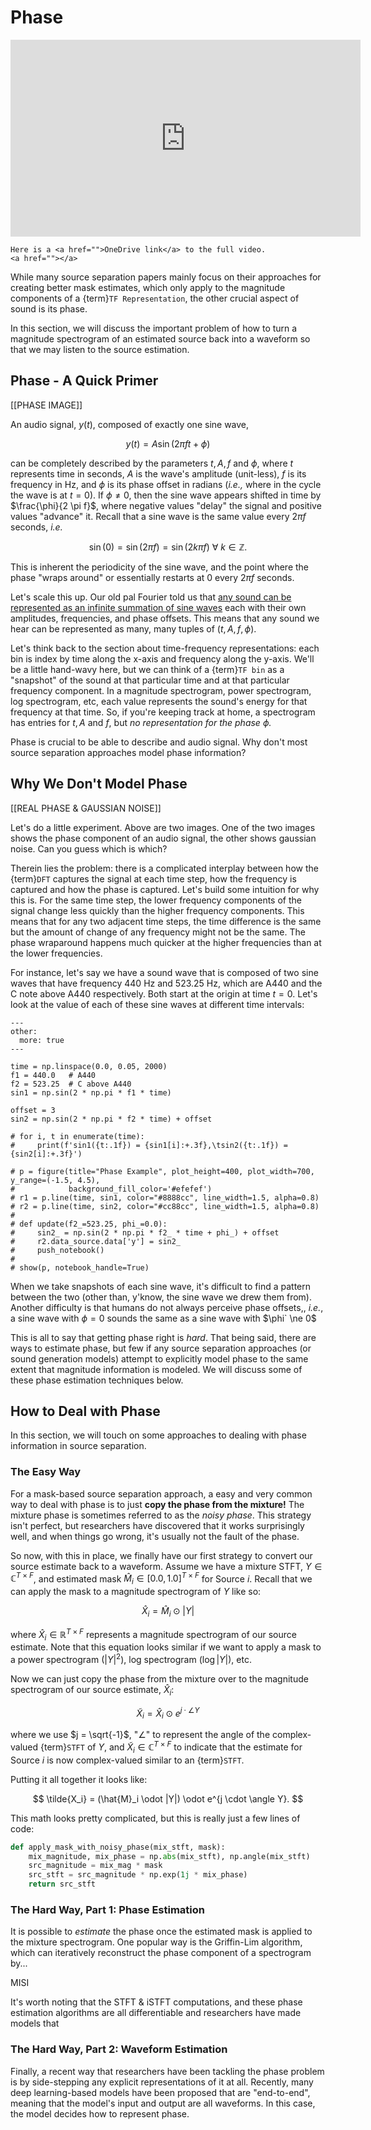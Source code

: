 Phase
=====


<p align="center">
<iframe width="560" height="315" src="https://www.youtube.com/embed/FTQbiNvZqaY" frameborder="0" allow="accelerometer; autoplay; encrypted-media; gyroscope; picture-in-picture" allowfullscreen></iframe>
</p>

```{dropdown} Video not working?
Here is a <a href="">OneDrive link</a> to the full video.
<a href=""></a>
```

While many source separation papers mainly focus on their approaches for creating
better mask estimates, which only apply to the magnitude components of a
{term}`TF Representation`, the other crucial aspect of sound is its phase.

In this section, we will discuss the important problem of how to turn a magnitude
spectrogram of an estimated source back into a waveform so that we may listen to
the source estimation.


## Phase - A Quick Primer

[[PHASE IMAGE]]

An audio signal, $y(t)$, composed of exactly one sine wave,

$$
y(t) = A \sin (2 \pi f t + \phi)
$$

can be completely described by the parameters $t, A, f$ and $\phi$, where
$t$ represents time in seconds, $A$ is the wave's amplitude (unit-less), $f$ is
its frequency in Hz, and $\phi$ is its phase offset in radians (_i.e.,_ where
in the cycle the wave is at $t=0$). If $\phi \ne 0$, then the sine wave appears
shifted in time by $\frac{\phi}{2 \pi f}$, where negative values "delay" the
signal and positive values "advance" it. Recall that a sine wave is the same
value every $2 \pi f$ seconds,
_i.e._

$$
\sin (0) = \sin(2 \pi f) = \sin(2k \pi f) ~ \forall ~ k \in \mathbb{Z}.
$$

This is inherent the periodicity of the sine wave, and the point where the phase
"wraps around" or essentially restarts at 0 every $2 \pi f$ seconds.

Let's scale this up. Our old pal Fourier told us that
[any sound can be represented as an infinite summation of sine waves](https://en.wikipedia.org/wiki/Fourier_transform)
each with their own amplitudes, frequencies, and phase offsets. This means that any sound
we hear can be represented as many, many tuples of $(t, A, f, \phi)$.

Let's think back
to the section about time-frequency representations: each bin is index by time
along the x-axis and frequency along the y-axis.
We'll be a little hand-wavy here, but we can think of a {term}`TF bin` as a "snapshot"
of the sound at that particular time and at that particular frequency component.
In a magnitude spectrogram, power spectrogram, log spectrogram, etc, each value
represents the sound's energy for that frequency at that time. So, if you're keeping
track at home, a spectrogram has entries for $t, A$ and $f$, but _no representation
for the phase $\phi$._

Phase is crucial to be able to describe and audio signal. Why don't most source separation
approaches model phase information?

## Why We Don't Model Phase

[[REAL PHASE & GAUSSIAN NOISE]]

Let's do a little experiment. Above are two images. One of the two images shows
the phase component of an audio signal, the other shows gaussian noise. Can you
guess which is which?

Therein lies the problem: there is a complicated interplay between how the
{term}`DFT` captures the signal at each time step, how the frequency is captured
and how the phase is captured. Let's build some intuition for why this is.
For the same time step, the lower frequency components of the signal change less
quickly than the higher frequency components. This means that for any two adjacent
time steps, the time difference is the same but the amount of change of any frequency
might not be the same. The phase wraparound happens much quicker at the higher frequencies
than at the lower frequencies.

For instance, let's say we have a sound wave that is composed
of two sine waves that have frequency $440$ Hz and $523.25$ Hz, which are A440 and
the C note above A440 respectively. Both start at the origin at time $t = 0$.
Let's look at the value of each of these sine waves at different time intervals:

```{code-cell} ipython3
---
other:
  more: true
---

time = np.linspace(0.0, 0.05, 2000)
f1 = 440.0   # A440
f2 = 523.25  # C above A440
sin1 = np.sin(2 * np.pi * f1 * time)

offset = 3
sin2 = np.sin(2 * np.pi * f2 * time) + offset

# for i, t in enumerate(time):
#     print(f'sin1({t:.1f}) = {sin1[i]:+.3f},\tsin2({t:.1f}) = {sin2[i]:+.3f}')

# p = figure(title="Phase Example", plot_height=400, plot_width=700, y_range=(-1.5, 4.5),
#            background_fill_color='#efefef')
# r1 = p.line(time, sin1, color="#8888cc", line_width=1.5, alpha=0.8)
# r2 = p.line(time, sin2, color="#cc88cc", line_width=1.5, alpha=0.8)
#
# def update(f2_=523.25, phi_=0.0):
#     sin2_ = np.sin(2 * np.pi * f2_ * time + phi_) + offset
#     r2.data_source.data['y'] = sin2_
#     push_notebook()
#
# show(p, notebook_handle=True)

```



When we take snapshots of each sine wave, it's difficult to find a pattern between
the two (other than, y'know, the sine wave we drew them from).
Another difficulty is that humans do not always perceive phase offsets,, _i.e._,
a sine wave with $\phi = 0$ sounds the same as a sine wave with $\phi` \ne 0$

This is all to say that getting phase right is _hard_. That being said, there are ways
to estimate phase, but few if any source separation approaches
(or sound generation models) attempt to explicitly model phase to the same extent
that magnitude information is modeled. We will discuss some of these phase estimation
techniques below.

## How to Deal with Phase

In this section, we will touch on some approaches to dealing with phase information
in source separation.

### The Easy Way

For a mask-based source separation approach, a easy and very common way to deal with phase
is to just **copy the phase from the mixture!**
The mixture phase is sometimes referred to as the _noisy phase_.
This strategy isn't perfect, but researchers have discovered that it works surprisingly well, and
when things go wrong, it's usually not the fault of the phase.

So now, with this in place, we finally have our first strategy to convert our
source estimate back to a waveform. Assume we have a mixture STFT,
$Y \in \mathbb{C}^{T \times F}$, and estimated mask
$\hat{M}_i \in [0.0, 1.0]^{T \times F}$ for Source $i$.
Recall that we can apply the mask to a magnitude spectrogram of $Y$ like so:

$$
\hat{X}_i = \hat{M}_i \odot |Y|
$$

where $\hat{X}_i \in \mathbb{R}^{T \times F}$ represents a magnitude spectrogram of
our source estimate. Note that this equation looks similar if we want to apply
a mask to a power spectrogram ($|Y|^2$), log spectrogram ($\log |Y|$), etc.

Now we can just copy the phase from the mixture over to the magnitude spectrogram
of our source estimate, $\hat{X}_i$:

$$
\tilde{X}_i = \hat{X}_i \odot e^{j \cdot \angle Y}
$$

where we use $j = \sqrt{-1}$, "$\angle$" to represent the angle of the complex-valued
{term}`STFT` of $Y$, and $\tilde{X}_i \in \mathbb{C}^{T \times F}$ to indicate
that the estimate for Source $i$ is now complex-valued similar to an {term}`STFT`.

Putting it all together it looks like:

$$
\tilde{X_i} = (\hat{M}_i \odot |Y|) \odot e^{j \cdot \angle Y}.
$$

This math looks pretty complicated, but this is really just a few lines of code:

```python
def apply_mask_with_noisy_phase(mix_stft, mask):
    mix_magnitude, mix_phase = np.abs(mix_stft), np.angle(mix_stft)
    src_magnitude = mix_mag * mask
    src_stft = src_magnitude * np.exp(1j * mix_phase)
    return src_stft
```


### The Hard Way, Part 1: Phase Estimation

It is possible to _estimate_ the phase once the estimated mask is applied to the
mixture spectrogram. One popular way is the Griffin-Lim algorithm, which can
iteratively reconstruct the phase component of a spectrogram by...

MISI

It's worth noting that the STFT & iSTFT computations, and these phase estimation
algorithms are all differentiable and researchers have made models that


### The Hard Way, Part 2:  Waveform Estimation

Finally, a recent way that researchers have been tackling the phase problem is
by side-stepping any explicit representations of it at all. Recently, many
deep learning-based models have been proposed that are "end-to-end", meaning that
the model's input and output are all waveforms. In this case, the model decides
how to represent phase.



[^fn1]: The amplitude, loudness, and energy of a sound are all calculated differently
 but still related. Here we will use "amplitude" as a stand-in for whichever one you
 choose.



